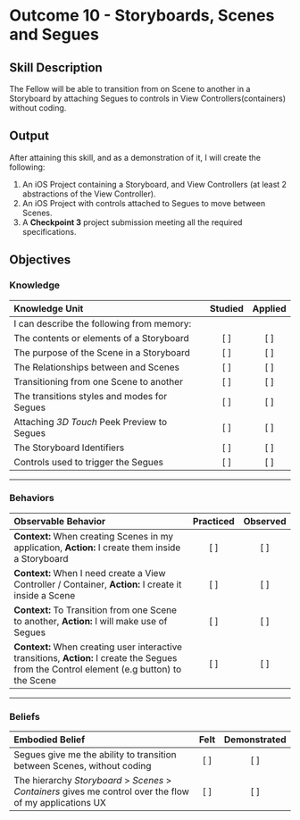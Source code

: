 # Outcome 10 - Storyboards, Scenes and Segues
## Skill Description

The Fellow will be able to transition from on Scene to another in a Storyboard by attaching Segues to controls in View Controllers(containers) without coding.

## Output

After attaining this skill, and as a demonstration of it, I will create the following:

1. An iOS Project containing a Storyboard, and View Controllers (at least 2 abstractions of the View Controller).
2. An iOS Project with controls attached to Segues to move between Scenes.
3. A **Checkpoint 3** project submission meeting all the required specifications.

## Objectives
### Knowledge

| Knowledge Unit   |      Studied      | Applied |
|:-------------|:------------------:|:--------:|
| I can describe the following from memory: | | |
| The contents or elements of a Storyboard | [ ] | [ ] |
| The purpose of the Scene in a Storyboard | [ ] | [ ] |
| The Relationships between  and Scenes |  [ ] | [ ] |
| Transitioning from one Scene to another | [ ] | [ ] |
| The transitions styles and modes for Segues | [ ] | [ ] |
| Attaching _3D Touch_ Peek Preview to Segues | [ ] | [ ] |
| The Storyboard Identifiers | [ ] | [ ] |
| Controls used to trigger the Segues | [ ] | [ ] |

-------

### Behaviors

| Observable Behavior   |      Practiced      | Observed |
|:-------------|:------------------:|:--------:|
| **Context:** When creating Scenes in my application, **Action:** I create them inside a Storyboard | [ ] | [ ] |
| **Context:** When I need create a View Controller / Container, **Action:** I create it inside a Scene | [ ] | [ ] |
| **Context:** To Transition from one Scene to another, **Action:** I will make use of Segues | [ ] | [ ] |
| **Context:** When creating user interactive transitions, **Action:** I create the Segues from the  Control element (e.g button) to the Scene | [ ] | [ ] |

-------

### Beliefs

| Embodied Belief   |      Felt      | Demonstrated |
|:-------------|:------------------:|:--------:|
| Segues give me the ability to transition between Scenes, without coding | [ ] | [ ] |
| The hierarchy _Storyboard_ &gt; _Scenes_ &gt; _Containers_ gives me control over the flow of my applications UX | [ ] | [ ] |
